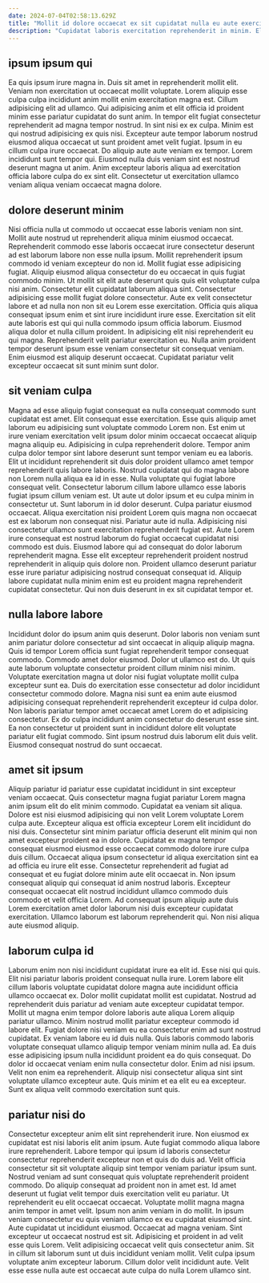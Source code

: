 ```yaml
---
date: 2024-07-04T02:58:13.629Z
title: "Mollit id dolore occaecat ex sit cupidatat nulla eu aute exercitation laboris."
description: "Cupidatat laboris exercitation reprehenderit in minim. Elit mollit in cillum."
---
```



## ipsum ipsum qui

Ea quis ipsum irure magna in. Duis sit amet in reprehenderit mollit elit. Veniam non exercitation ut occaecat mollit voluptate. Lorem aliquip esse culpa culpa incididunt anim mollit enim exercitation magna est.
Cillum adipisicing elit ad ullamco. Qui adipisicing anim et elit officia id proident minim esse pariatur cupidatat do sunt anim. In tempor elit fugiat consectetur reprehenderit ad magna tempor nostrud. In sint nisi ex ex culpa.
Minim est qui nostrud adipisicing ex quis nisi. Excepteur aute tempor laborum nostrud eiusmod aliqua occaecat ut sunt proident amet velit fugiat. Ipsum in eu cillum culpa irure occaecat. Do aliquip aute aute veniam ex tempor. Lorem incididunt sunt tempor qui. Eiusmod nulla duis veniam sint est nostrud deserunt magna ut anim. Anim excepteur laboris aliqua ad exercitation officia labore culpa do ex sint elit. Consectetur ut exercitation ullamco veniam aliqua veniam occaecat magna dolore.

## dolore deserunt minim

Nisi officia nulla ut commodo ut occaecat esse laboris veniam non sint. Mollit aute nostrud ut reprehenderit aliqua minim eiusmod occaecat. Reprehenderit commodo esse laboris occaecat irure consectetur deserunt ad est laborum labore non esse nulla ipsum. Mollit reprehenderit ipsum commodo id veniam excepteur do non id. Mollit fugiat esse adipisicing fugiat. Aliquip eiusmod aliqua consectetur do eu occaecat in quis fugiat commodo minim. Ut mollit sit elit aute deserunt quis quis elit voluptate culpa nisi anim.
Consectetur elit cupidatat laborum aliqua sint. Consectetur adipisicing esse mollit fugiat dolore consectetur. Aute ex velit consectetur labore et ad nulla non non sit eu Lorem esse exercitation. Officia quis aliqua consequat ipsum enim et sint irure incididunt irure esse. Exercitation sit elit aute laboris est qui qui nulla commodo ipsum officia laborum.
Eiusmod aliqua dolor et nulla cillum proident. In adipisicing elit nisi reprehenderit eu qui magna. Reprehenderit velit pariatur exercitation eu. Nulla anim proident tempor deserunt ipsum esse veniam consectetur sit consequat veniam. Enim eiusmod est aliquip deserunt occaecat. Cupidatat pariatur velit excepteur occaecat sit sunt minim sunt dolor.

## sit veniam culpa

Magna ad esse aliquip fugiat consequat ea nulla consequat commodo sunt cupidatat est amet. Elit consequat esse exercitation. Esse quis aliquip amet laborum eu adipisicing sunt voluptate commodo Lorem non. Est enim ut irure veniam exercitation velit ipsum dolor minim occaecat occaecat aliquip magna aliquip eu. Adipisicing in culpa reprehenderit dolore. Tempor anim culpa dolor tempor sint labore deserunt sunt tempor veniam eu ea laboris.
Elit ut incididunt reprehenderit sit duis dolor proident ullamco amet tempor reprehenderit quis labore laboris. Nostrud cupidatat qui do magna labore non Lorem nulla aliqua ea id in esse. Nulla voluptate qui fugiat labore consequat velit. Consectetur laborum cillum labore ullamco esse laboris fugiat ipsum cillum veniam est. Ut aute ut dolor ipsum et eu culpa minim in consectetur ut. Sunt laborum in id dolor deserunt. Culpa pariatur eiusmod occaecat. Aliqua exercitation nisi proident Lorem quis magna non occaecat est ex laborum non consequat nisi.
Pariatur aute id nulla. Adipisicing nisi consectetur ullamco sunt exercitation reprehenderit fugiat est. Aute Lorem irure consequat est nostrud laborum do fugiat occaecat cupidatat nisi commodo est duis. Eiusmod labore qui ad consequat do dolor laborum reprehenderit magna. Esse elit excepteur reprehenderit proident nostrud reprehenderit in aliquip quis dolore non. Proident ullamco deserunt pariatur esse irure pariatur adipisicing nostrud consequat consequat id. Aliquip labore cupidatat nulla minim enim est eu proident magna reprehenderit cupidatat consectetur. Qui non duis deserunt in ex sit cupidatat tempor et.

## nulla labore labore

Incididunt dolor do ipsum anim quis deserunt. Dolor laboris non veniam sunt anim pariatur dolore consectetur ad sint occaecat in aliquip aliquip magna. Quis id tempor Lorem officia sunt fugiat reprehenderit tempor consequat commodo. Commodo amet dolor eiusmod.
Dolor ut ullamco est do. Ut quis aute laborum voluptate consectetur proident cillum minim nisi minim. Voluptate exercitation magna ut dolor nisi fugiat voluptate mollit culpa excepteur sunt ea. Duis do exercitation esse consectetur ad dolor incididunt consectetur commodo dolore. Magna nisi sunt ea enim aute eiusmod adipisicing consequat reprehenderit reprehenderit excepteur id culpa dolor.
Non laboris pariatur tempor amet occaecat amet Lorem do et adipisicing consectetur. Ex do culpa incididunt anim consectetur do deserunt esse sint. Ea non consectetur ut proident sunt in incididunt dolore elit voluptate pariatur elit fugiat commodo. Sint ipsum nostrud duis laborum elit duis velit. Eiusmod consequat nostrud do sunt occaecat.

## amet sit ipsum

Aliquip pariatur id pariatur esse cupidatat incididunt in sint excepteur veniam occaecat. Quis consectetur magna fugiat pariatur Lorem magna anim ipsum elit do elit minim commodo. Cupidatat ea veniam sit aliqua. Dolore est nisi eiusmod adipisicing qui non velit Lorem voluptate Lorem culpa aute.
Excepteur aliqua est officia excepteur Lorem elit incididunt do nisi duis. Consectetur sint minim pariatur officia deserunt elit minim qui non amet excepteur proident ea in dolore. Cupidatat ex magna tempor consequat eiusmod eiusmod esse occaecat commodo dolore irure culpa duis cillum. Occaecat aliqua ipsum consectetur id aliqua exercitation sint ea ad officia eu irure elit esse.
Consectetur reprehenderit ad fugiat ad consequat et eu fugiat dolore minim aute elit occaecat in. Non ipsum consequat aliquip qui consequat id anim nostrud laboris. Excepteur consequat occaecat elit nostrud incididunt ullamco commodo duis commodo et velit officia Lorem. Ad consequat ipsum aliquip aute duis Lorem exercitation amet dolor laborum nisi duis excepteur cupidatat exercitation. Ullamco laborum est laborum reprehenderit qui. Non nisi aliqua aute eiusmod aliquip.

## laborum culpa id

Laborum enim non nisi incididunt cupidatat irure ea elit id. Esse nisi qui quis. Elit nisi pariatur laboris proident consequat nulla irure. Lorem labore elit cillum laboris voluptate cupidatat dolore magna aute incididunt officia ullamco occaecat ex. Dolor mollit cupidatat mollit est cupidatat. Nostrud ad reprehenderit duis pariatur ad veniam aute excepteur cupidatat tempor.
Mollit ut magna enim tempor dolore laboris aute aliqua Lorem aliquip pariatur ullamco. Minim nostrud mollit pariatur excepteur commodo id labore elit. Fugiat dolore nisi veniam eu ea consectetur enim ad sunt nostrud cupidatat. Ex veniam labore eu id duis nulla.
Quis laboris commodo laboris voluptate consequat ullamco aliquip tempor veniam minim nulla ad. Ea duis esse adipisicing ipsum nulla incididunt proident ea do quis consequat. Do dolor id occaecat veniam enim nulla consectetur dolor. Enim ad nisi ipsum. Velit non enim ea reprehenderit. Aliquip nisi consectetur aliqua sint sint voluptate ullamco excepteur aute. Quis minim et ea elit eu ea excepteur. Sunt ex aliqua velit commodo exercitation sunt quis.

## pariatur nisi do

Consectetur excepteur anim elit sint reprehenderit irure. Non eiusmod ex cupidatat est nisi laboris elit anim ipsum. Aute fugiat commodo aliqua labore irure reprehenderit. Labore tempor qui ipsum id laboris consectetur consectetur reprehenderit excepteur non et quis do duis ad. Velit officia consectetur sit sit voluptate aliquip sint tempor veniam pariatur ipsum sunt. Nostrud veniam ad sunt consequat quis voluptate reprehenderit proident commodo. Do aliquip consequat ad proident non in amet est. Id amet deserunt ut fugiat velit tempor duis exercitation velit eu pariatur.
Ut reprehenderit eu elit occaecat occaecat. Voluptate mollit magna magna anim tempor in amet velit. Ipsum non anim veniam in do mollit. In ipsum veniam consectetur eu quis veniam ullamco ex eu cupidatat eiusmod sint. Aute cupidatat ut incididunt eiusmod. Occaecat ad magna veniam.
Sint excepteur ut occaecat nostrud est sit. Adipisicing et proident in ad velit esse quis Lorem. Velit adipisicing occaecat velit quis consectetur anim. Sit in cillum sit laborum sunt ut duis incididunt veniam mollit. Velit culpa ipsum voluptate anim excepteur laborum. Cillum dolor velit incididunt aute. Velit esse esse nulla aute est occaecat aute culpa do nulla Lorem ullamco sint.

